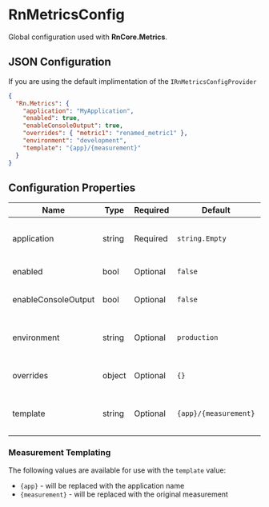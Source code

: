 # RnMetricsConfig

Global configuration used with **RnCore.Metrics**.

## JSON Configuration

If you are using the default implimentation of the `IRnMetricsConfigProvider`

```json
{
  "Rn.Metrics": {
    "application": "MyApplication",
    "enabled": true,
    "enableConsoleOutput": true,
    "overrides": { "metric1": "renamed_metric1" },
    "environment": "development",
    "template": "{app}/{measurement}"
  }
}
```

## Configuration Properties

| Name | Type | Required | Default | Details |
| --- | --- | --- | --- | :--- |
| application | string | Required | `string.Empty` | The value to use when setting the `application` metric tag. |
| enabled | bool | Optional | `false` | Enables the metrics service. |
| enableConsoleOutput | bool | Optional | `false` | Enables the [ConsoleMetricOutput](./outputs/ConsoleMetricOutput.md) when set to `true` |
| environment | string | Optional | `production` | Value to use when setting the `environment` metric tag. |
| overrides | object | Optional | `{}` | Dictionary containing specific metric value overrides |
| template | string | Optional | `{app}/{measurement}` | Template to use when generating the final metric `Measurement` value. |

### Measurement Templating

The following values are available for use with the `template` value:

- `{app}` - will be replaced with the application name
- `{measurement}` - will be replaced with the original measurement
